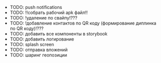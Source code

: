 - TODO: push notifications
- TODO: !!собрать рабочий apk файл!!
- TODO: !удаление по свайпу!???
- TODO: !добавление контактов по QR коду (формирование диплинка по QR коду)!???
- TODO: добавить все компоненты в storybook
- TODO: добавить логирование
- TODO: splash screen
- TODO: отправка вложений
- TODO: шаринг геопозиции
